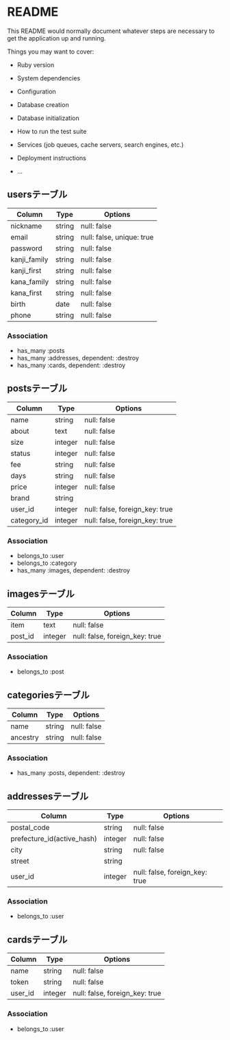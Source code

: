 # README

This README would normally document whatever steps are necessary to get the
application up and running.

Things you may want to cover:

* Ruby version

* System dependencies

* Configuration

* Database creation

* Database initialization

* How to run the test suite

* Services (job queues, cache servers, search engines, etc.)

* Deployment instructions

* ...

## usersテーブル
|Column|Type|Options|
|------|----|-------|
|nickname|string|null: false|
|email|string|null: false, unique: true|
|password|string|null: false|
|kanji_family|string|null: false|
|kanji_first|string|null: false|
|kana_family|string|null: false|
|kana_first|string|null: false|
|birth|date|null: false|
|phone|string|null: false|

### Association
- has_many :posts
- has_many :addresses, dependent: :destroy
- has_many :cards, dependent: :destroy

## postsテーブル
|Column|Type|Options|
|------|----|-------|
|name|string|null: false|
|about|text|null: false|
|size|integer|null: false|
|status|integer|null: false|
|fee|string|null: false|
|days|string|null: false|
|price|integer|null: false|
|brand|string||
|user_id|integer|null: false, foreign_key: true|
|category_id|integer|null: false, foreign_key: true|

### Association
- belongs_to :user
- belongs_to :category
- has_many :images, dependent: :destroy


## imagesテーブル
|Column|Type|Options|
|------|----|-------|
|item|text|null: false|
|post_id|integer|null: false, foreign_key: true|

### Association
- belongs_to :post



## categoriesテーブル
|Column|Type|Options|
|------|----|-------|
|name|string|null: false|
|ancestry|string|null: false|


### Association
- has_many :posts, dependent: :destroy


## addressesテーブル
|Column|Type|Options|
|------|----|-------|
|postal_code|string|null: false|
|prefecture_id(active_hash)|integer|null: false|
|city|string|null: false|
|street|string|
|user_id|integer|null: false, foreign_key: true|


### Association
- belongs_to :user


## cardsテーブル
|Column|Type|Options|
|------|----|-------|
|name|string|null: false|
|token|string|null: false|
|user_id|integer|null: false, foreign_key: true|

### Association
- belongs_to :user